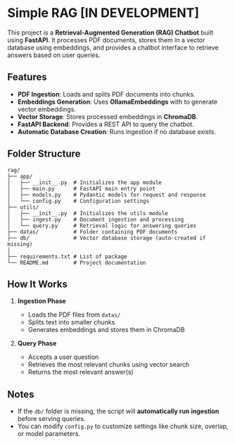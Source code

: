 # Simple RAG [IN DEVELOPMENT]

This project is a **Retrieval-Augmented Generation (RAG) Chatbot** built using **FastAPI**. It processes PDF documents, stores them in a vector database using embeddings, and provides a chatbot interface to retrieve answers based on user queries.

## Features

- **PDF Ingestion**: Loads and splits PDF documents into chunks.
- **Embeddings Generation**: Uses **OllamaEmbeddings** with to generate vector embeddings.
- **Vector Storage**: Stores processed embeddings in **ChromaDB**.
- **FastAPI Backend**: Provides a REST API to query the chatbot.
- **Automatic Database Creation**: Runs ingestion if no database exists.

## Folder Structure

```
rag/
├── app/
│   ├── __init__.py  # Initializes the app module
│   ├── main.py      # FastAPI main entry point
│   ├── models.py    # Pydantic models for request and response
│   └── config.py    # Configuration settings
├── utils/
│   ├── __init__.py  # Initializes the utils module
│   ├── ingest.py    # Document ingestion and processing
│   └── query.py     # Retrieval logic for answering queries
├── datas/           # Folder containing PDF documents
├── db/              # Vector database storage (auto-created if missing)
│
├── requirements.txt # List of package
└── README.md        # Project documentation
```

## How It Works

1. **Ingestion Phase**

   - Loads the PDF files from `datas/`
   - Splits text into smaller chunks
   - Generates embeddings and stores them in ChromaDB

2. **Query Phase**
   - Accepts a user question
   - Retrieves the most relevant chunks using vector search
   - Returns the most relevant answer(s)

## Notes

- If the `db/` folder is missing, the script will **automatically run ingestion** before serving queries.
- You can modify `config.py` to customize settings like chunk size, overlap, or model parameters.
